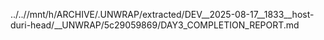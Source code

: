 ../..//mnt/h/ARCHIVE/.UNWRAP/extracted/DEV__2025-08-17__1833__host-duri-head/__UNWRAP/5c29059869/DAY3_COMPLETION_REPORT.md